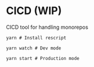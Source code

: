 # CICD (WIP)
CICD tool for handling monorepos

```
yarn # Install rescript

yarn watch # Dev mode

yarn start # Production mode
```